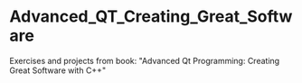 # Advanced_QT_Creating_Great_Software
 Exercises and projects from book: "Advanced Qt Programming: Creating Great Software with C++"
